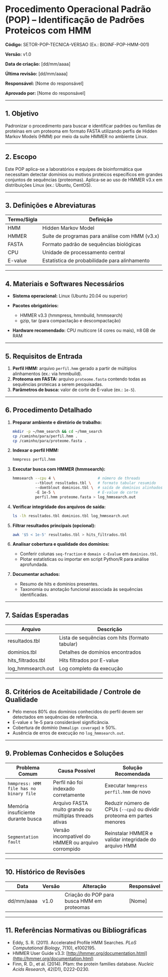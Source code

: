 # Procedimento Operacional Padrão (POP) – Identificação de Padrões Proteicos com HMM

**Código:** SETOR-POP-TECNICA-VERSAO (Ex.: BIOINF-POP-HMM-001)

**Versão:** v1.0  

**Data de criação:** \[dd/mm/aaaa]  

**Última revisão:** \[dd/mm/aaaa]  

**Responsável:** \[Nome do responsável]  

**Aprovado por:** \[Nome do responsável]

---

## 1. Objetivo

Padronizar o procedimento para buscar e identificar padrões ou famílias de proteínas em um proteoma em formato FASTA utilizando perfis de Hidden Markov Models (HMM) por meio da suíte HMMER no ambiente Linux.

---

## 2. Escopo

Este POP aplica-se a laboratórios e equipes de bioinformática que necessitam detectar domínios ou motivos proteicos específicos em grandes conjuntos de sequências (proteomas). Aplica-se ao uso de HMMER v3.x em distribuições Linux (ex.: Ubuntu, CentOS).

---

## 3. Definições e Abreviaturas

| Termo/Sigla | Definição                                      |
| ----------- | ---------------------------------------------- |
| HMM         | Hidden Markov Model                            |
| HMMER       | Suíte de programas para análise com HMM (v3.x) |
| FASTA       | Formato padrão de sequências biológicas        |
| CPU         | Unidade de processamento central               |
| E-value     | Estatística de probabilidade para alinhamento  |

---

## 4. Materiais e Softwares Necessários

* **Sistema operacional:** Linux (Ubuntu 20.04 ou superior)
* **Pacotes obrigatórios:**

  * HMMER v3.3 (hmmpress, hmmbuild, hmmsearch)
  * gzip, tar (para compactação e descompactação)
* **Hardware recomendado:** CPU multicore (4 cores ou mais), ≥8 GB de RAM

---

## 5. Requisitos de Entrada

1. **Perfil HMM:** arquivo `perfil.hmm` gerado a partir de múltiplos alinhamentos (ex.: via hmmbuild).
2. **Proteoma em FASTA:** arquivo `proteome.fasta` contendo todas as sequências proteicas a serem pesquisadas.
3. **Parâmetros de busca:** valor de corte de E-value (ex.: `1e-5`).

---

## 6. Procedimento Detalhado

1. **Preparar ambiente e diretório de trabalho:**

   ```bash
   mkdir -p ~/hmm_search && cd ~/hmm_search
   cp /caminho/para/perfil.hmm .
   cp /caminho/para/proteome.fasta .
   ```

2. **Indexar o perfil HMM:**

   ```bash
   hmmpress perfil.hmm
   ```

3. **Executar busca com HMMER (hmmsearch):**

   ```bash
   hmmsearch --cpu 4 \                   # número de threads
             --tblout resultados.tbl \   # formato tabular resumido
             --domtblout dominios.tbl \  # saída de domínios alinhados
             -E 1e-5 \                   # E-value de corte
             perfil.hmm proteome.fasta > log_hmmsearch.out
   ```

4. **Verificar integridade dos arquivos de saída:**

   ```bash
   ls -lh resultados.tbl dominios.tbl log_hmmsearch.out
   ```

5. **Filtrar resultados principais (opcional):**

   ```bash
   awk '$5 < 1e-5' resultados.tbl > hits_filtrados.tbl
   ```

6. **Analisar cobertura e qualidade dos domínios:**

   * Conferir colunas `seq-fraction` e `domain c-Evalue` em `dominios.tbl`.
   * Plotar estatísticas ou importar em script Python/R para análise aprofundada.

7. **Documentar achados:**

   * Resumo de hits e domínios presentes.
   * Taxonomia ou anotação funcional associada às sequências identificadas.

---

## 7. Saídas Esperadas

| Arquivo             | Descrição                                      |
| ------------------- | ---------------------------------------------- |
| resultados.tbl      | Lista de sequências com hits (formato tabular) |
| dominios.tbl        | Detalhes de domínios encontrados               |
| hits\_filtrados.tbl | Hits filtrados por E-value                     |
| log\_hmmsearch.out  | Log completo da execução                       |

---

## 8. Critérios de Aceitabilidade / Controle de Qualidade

* Pelo menos 80% dos domínios conhecidos do perfil devem ser detectados em sequências de referência.
* E-value ≤ 1e-5 para considerável significância.
* Cobertura de domínio (`hmmalign coverage`) ≥ 50%.
* Ausência de erros de execução no `log_hmmsearch.out`.

---

## 9. Problemas Conhecidos e Soluções

| Problema Comum                          | Causa Possível                                         | Solução Recomendada                                                    |
| --------------------------------------- | ------------------------------------------------------ | ---------------------------------------------------------------------- |
| `hmmpress: HMM file has no binary file` | Perfil não foi indexado corretamente                   | Executar `hmmpress perfil.hmm` de novo                                 |
| Memória insuficiente durante busca      | Arquivo FASTA muito grande ou múltiplas threads ativas | Reduzir número de CPUs (`--cpu`) ou dividir proteoma em partes menores |
| `Segmentation fault`                    | Versão incompatível do HMMER ou arquivo corrompido     | Reinstalar HMMER e validar integridade do arquivo HMM                  |

---

## 10. Histórico de Revisões

| Data       | Versão | Alteração                                  | Responsável |
| ---------- | ------ | ------------------------------------------ | ----------- |
| dd/mm/aaaa | v1.0   | Criação do POP para busca HMM em proteomas | \[Nome]     |

---

## 11. Referências Normativas ou Bibliográficas

* Eddy, S. R. (2011). Accelerated Profile HMM Searches. *PLoS Computational Biology*, 7(10), e1002195.
* HMMER User Guide v3.3: [http://hmmer.org/documentation.html](http://hmmer.org/documentation.html)
* Finn, R. D., et al. (2014). Pfam: the protein families database. *Nucleic Acids Research*, 42(D1), D222–D230.
